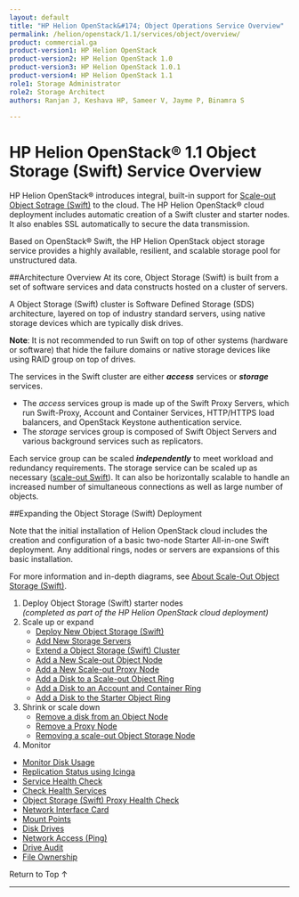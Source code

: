 ```yaml
---
layout: default
title: "HP Helion OpenStack&#174; Object Operations Service Overview"
permalink: /helion/openstack/1.1/services/object/overview/
product: commercial.ga
product-version1: HP Helion OpenStack
product-version2: HP Helion OpenStack 1.0
product-version3: HP Helion OpenStack 1.0.1
product-version4: HP Helion OpenStack 1.1
role1: Storage Administrator
role2: Storage Architect
authors: Ranjan J, Keshava HP, Sameer V, Jayme P, Binamra S

---
```

<!--UNDER REVISION-->

<script>

function PageRefresh {
onLoad="window.refresh"
}

PageRefresh();

</script>

<!--
<p style="font-size: small;"> <a href="/helion/openstack/1.1/services/networking/overview/">&#9664; PREV</a> | <a href="/helion/openstack/1.1/services/overview/">&#9650; UP</a> | <a href="/helion/openstack/1.1/services/orchestration/overview/"> NEXT &#9654</a> </p>-->

# HP Helion OpenStack&#174; 1.1 Object Storage (Swift) Service Overview #

<!-- modeled after HP Cloud Networking Getting Started (network.getting.started.md) -->

HP Helion OpenStack&#174; introduces integral, built-in support for [Scale-out Object Sotrage (Swift)](/helion/openstack/1.1/services/object/overview/scale-out-swift/) to the cloud.
The HP Helion OpenStack&#174; cloud deployment includes automatic creation of a Swift cluster and starter nodes. It also enables SSL automatically to secure the data transmission.

Based on OpenStack&reg; Swift, the HP Helion OpenStack object storage service provides a highly available, resilient, and scalable storage pool for unstructured data.  

##Architecture Overview
At its core, Object Storage (Swift) is built from a set of software services and data constructs hosted on a cluster of servers. 

<!---
A Swift cluster is software defined storage (SDS) architecture layered on top of industry standard servers using standard storage drives. --->


A Object Storage (Swift) cluster is Software Defined Storage (SDS) architecture, layered on top of industry standard servers, using native storage devices which are typically disk drives. 

**Note**: It is not recommended to run Swift on top of other systems (hardware or software) that hide the failure domains or native storage devices like using RAID group on top of drives.

The services in the Swift cluster are either ***access*** services or ***storage*** services.

- The *access* services group is made up of the Swift Proxy Servers, which run Swift-Proxy, Account and Container Services, HTTP/HTTPS load balancers, and OpenStack Keystone authentication service.
- The *storage* services group is composed of Swift Object Servers and various background services such as replicators.  
 
Each service group can be scaled ***independently*** to meet workload and redundancy requirements. The storage service can be scaled up as necessary ([scale-out Swift](/helion/openstack/1.1/services/object/overview/scale-out-swift/)). It can also be horizontally scalable to handle an increased number of simultaneous connections as well as large number of objects. 

##Expanding the Object Storage (Swift) Deployment

Note that the initial installation of Helion OpenStack cloud includes the creation and configuration of a basic two-node Starter All-in-one Swift deployment. Any additional rings, nodes or servers are expansions of this basic installation.

For more information and in-depth diagrams, see [About Scale-Out Object Storage (Swift)](/helion/openstack/1.1/services/object/overview/scale-out-swift/).

1. Deploy Object Storage (Swift) starter nodes<br>*(completed as part of the HP Helion OpenStack cloud deployment)*
3. Scale up or expand 
	- [Deploy New Object Storage (Swift)](/helion/openstack/1.1/services/swift/deployment-scale-out/)
	-  [Add New Storage Servers](/helion/openstack/1.1/services/swift/provision-nodes)
	-  [Extend a Object Storage (Swift) Cluster](/helion/openstack/1.1/services/object/swift/expand-cluster/)
	-  [Add a New Scale-out Object Node](/helion/openstack/1.1/services/swift/deployment/add-disk-object-node/)
	-  [Add a New Scale-out Proxy Node](/helion/openstack/1.1/services/swift/deployment/add-proxy-node/)
	-  [Add a Disk to a Scale-out Object Ring](/helion/openstack/1.1/services/swift/deployment/add-disk-scale-out/)
	-  [Add a Disk to an Account and Container Ring](/helion/openstack/1.1/services/swift/deployment/add-disk-account-container/)
	-  [Add a Disk to the Starter Object Ring](/helion/openstack/1.1/services/swift/deployment/add-disk-starter/)
5. Shrink or scale down
	- [Remove a disk from an Object Node](/helion/openstack/1.1/services/swift/deployment/remove-existing-disk/)
	- [Remove a Proxy Node](/helion/openstack/1.1/services/swift/deployment/remove-proxy-node/)
	- [Removing a scale-out Object Storage Node](/helion/openstack/1.1/services/swift/deployment/remove-scale-out-object-node/)
6. Monitor

 * [Monitor Disk Usage]( /helion/openstack/1.1/services/object/swift/Monitor-disk/)
 * [Replication Status using Icinga](/helion/openstack/1.1/services/object/swift/replica-status/)
 * [Service Health Check](/helion/openstack/1.1/services/object/swift/health-check/)
 * [Check Health Services](/helion/openstack/1.1/services/object/swift/health-swift-services/)
 * [Object Storage (Swift) Proxy Health Check]( /helion/openstack/1.1/services/object/swift/monitor-swift-proxy-health-checks/)
 * [Network Interface Card](/helion/openstack/1.1/services/object/swift/monitor-speed-of-NIC/)
 * [Mount Points](/helion/openstack/1.1/services/object/swift/mount-points/)
 * [Disk Drives](/helion/openstack/1.1/services/object/swift/disk-drive/)
 * [Network Access (Ping)](/helion/openstack/1.1/services/object/swift/monitor-network-access-ping/)
 * [Drive Audit]( /helion/openstack/1.1/services/object/swift/monitor-swift-drive-audit/)
 * [File Ownership](/helion/openstack/1.1/services/object/swift/file-ownership/)

<a href="#top" style="padding:14px 0px 14px 0px; text-decoration: none;"> Return to Top &#8593; </a>

----
